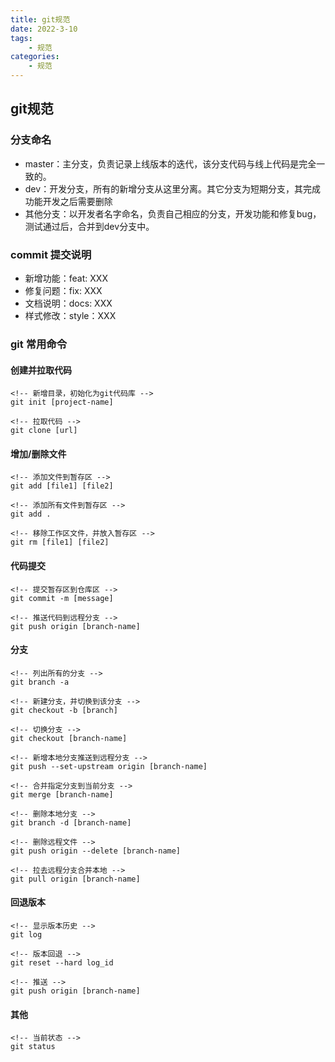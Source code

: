 ```yaml
---
title: git规范
date: 2022-3-10
tags:
    - 规范
categories:
    - 规范
---
```


## git规范

### 分支命名

- master：主分支，负责记录上线版本的迭代，该分支代码与线上代码是完全一致的。
- dev：开发分支，所有的新增分支从这里分离。其它分支为短期分支，其完成功能开发之后需要删除
- 其他分支：以开发者名字命名，负责自己相应的分支，开发功能和修复bug，测试通过后，合并到dev分支中。

### commit 提交说明

- 新增功能：feat: XXX
- 修复问题：fix: XXX
- 文档说明：docs: XXX
- 样式修改：style：XXX
  
### git 常用命令

#### 创建并拉取代码

```
<!-- 新增目录，初始化为git代码库 -->
git init [project-name]

<!-- 拉取代码 -->
git clone [url]

```

#### 增加/删除文件


```
<!-- 添加文件到暂存区 -->
git add [file1] [file2]

<!-- 添加所有文件到暂存区 -->
git add .

<!-- 移除工作区文件，并放入暂存区 -->
git rm [file1] [file2]

```

#### 代码提交

```
<!-- 提交暂存区到仓库区 -->
git commit -m [message]

<!-- 推送代码到远程分支 -->
git push origin [branch-name]

```

#### 分支

```
<!-- 列出所有的分支 -->
git branch -a

<!-- 新建分支，并切换到该分支 -->
git checkout -b [branch]

<!-- 切换分支 -->
git checkout [branch-name]

<!-- 新增本地分支推送到远程分支 -->
git push --set-upstream origin [branch-name]

<!-- 合并指定分支到当前分支 -->
git merge [branch-name]

<!-- 删除本地分支 -->
git branch -d [branch-name]

<!-- 删除远程文件 -->
git push origin --delete [branch-name]

<!-- 拉去远程分支合并本地 -->
git pull origin [branch-name]

```

#### 回退版本

```
<!-- 显示版本历史 -->
git log

<!-- 版本回退 -->
git reset --hard log_id

<!-- 推送 -->
git push origin [branch-name]

```

#### 其他

```
<!-- 当前状态 -->
git status

```
